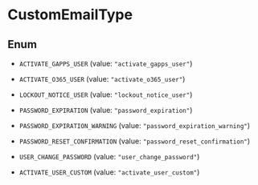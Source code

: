 

# CustomEmailType

## Enum


* `ACTIVATE_GAPPS_USER` (value: `"activate_gapps_user"`)

* `ACTIVATE_O365_USER` (value: `"activate_o365_user"`)

* `LOCKOUT_NOTICE_USER` (value: `"lockout_notice_user"`)

* `PASSWORD_EXPIRATION` (value: `"password_expiration"`)

* `PASSWORD_EXPIRATION_WARNING` (value: `"password_expiration_warning"`)

* `PASSWORD_RESET_CONFIRMATION` (value: `"password_reset_confirmation"`)

* `USER_CHANGE_PASSWORD` (value: `"user_change_password"`)

* `ACTIVATE_USER_CUSTOM` (value: `"activate_user_custom"`)



